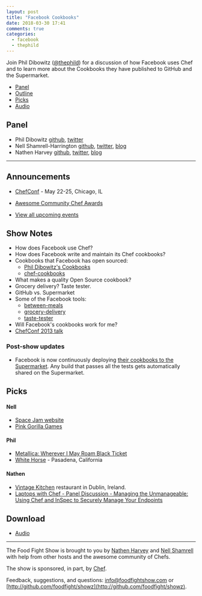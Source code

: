 ```yaml
---
layout: post
title: "Facebook Cookbooks"
date: 2018-03-30 17:41
comments: true
categories:
  - facebook
  - thephild
---
```


Join Phil Dibowitz ([@thephild](https://twitter.com/thephild)) for a discussion of how Facebook uses Chef and to learn more about the Cookbooks they have published to GitHub and the Supermarket.

* [Panel](/2018/03/facebook-cookbooks#panel)
* [Outline](/2018/03/facebook-cookbooks#outline)
* [Picks](/2018/03/facebook-cookbooks#picks)
* [Audio](http://traffic.libsyn.com/foodfight/FFS117.mp3)

<!-- more -->

Panel<a name="panel"></a>
-----

* Phil Dibowitz [github](https://github.com/jaymzh), [twitter](https://twitter.com/thephild)
* Nell Shamrell-Harrington [github](https://github.com/nellshamrell), [twitter](https://twitter.com/nellshamrell), [blog](http://nellshamrell.com/)
* Nathen Harvey [github](http://github.com/nathenharvey), [twitter](http://twitter.com/nathenharvey), [blog](http://nathenharvey.com)

-------

## Announcements

* [ChefConf](https://chefconf.chef.io/) - May 22-25, Chicago, IL
* [Awesome Community Chef Awards](https://blog.chef.io/2018/03/23/awesome-community-chef-nominations-2018/)

* [View all upcoming events](https://events.chef.io/)


## Show Notes

* How does Facebook use Chef?
* How does Facebook write and maintain its Chef cookbooks?
* Cookbooks that Facebook has open sourced:
  * [Phil Dibowitz's Cookbooks](https://supermarket.chef.io/users/phild)
  * [chef-cookbooks](https://github.com/facebook/chef-cookbooks)
* What makes a quality Open Source cookbook?
* Grocery delivery?  Taste tester.
* GitHub vs. Supermarket
* Some of the Facebook tools:
  * [between-meals](https://github.com/facebook/between-meals)
  * [grocery-delivery](https://github.com/facebook/grocery-delivery)
  * [taste-tester](https://github.com/facebook/taste-tester)
* Will Facebook's cookbooks work for me?  
* [ChefConf 2013 talk](https://blog.chef.io/chefconf-talks/chefconf-2013-scaling-systems-configuration-at-facebook-the-paradigms-design-and-software-behind-managing-massive-numbers-of-systems-with-open-source-and-small-teams-phil-dibowitz/)

### Post-show updates

* Facebook is now continuously deploying [their cookbooks to the Supermarket](https://supermarket.chef.io/cookbooks?utf8=%E2%9C%93&q=fb_&platforms%5B%5D=).  Any build that passes all the tests gets automatically shared on the Supermarket.


Picks<a name="picks"></a>
-----

#### Nell

* [Space Jam website](https://www.warnerbros.com/archive/spacejam/movie/jam.htm)
* [Pink Gorilla Games](http://www.pinkgorillagames.com/)

#### Phil

* [Metallica:  Wherever I May Roam Black Ticket](https://www.cidentertainment.com/events/metallica-worldwired-tour/#sold-out-wherever-i-may-roam-black-ticket)
* [White Horse](http://whitehorsepasadena.com/) - Pasadena, California

#### Nathen

* [Vintage Kitchen](http://www.thevintagekitchen.ie/) restaurant in Dublin, Ireland.
* [Laptops with Chef - Panel Discussion - Managing the Unmanageable: Using Chef and InSpec to Securely Manage Your Endpoints](https://guidebook.com/guide/118478/event/18459485/)

Download
--------
* [Audio](http://traffic.libsyn.com/foodfight/FFS117.mp3)

<hr />

The Food Fight Show is brought to you by [Nathen Harvey](https://twitter.com/nathenharvey) and [Nell Shamrell](https://twitter.com/nellshamrell) with help from other hosts and the awesome community of Chefs.

The show is sponsored, in part, by [Chef](http://www.chef.io).

Feedback, suggestions, and questions:  [info@foodfightshow.com](mailto:info@foodfightshow.com) or  [http://github.com/foodfight/showz](http://github.com/foodfight/showz).

